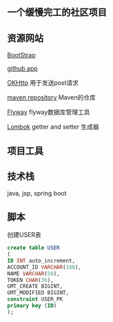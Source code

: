 ## 一个缓慢完工的社区项目
## 资源网站
[BootStrap](https://v3.bootcss.com/components/#navbar)

[github app](https://docs.github.com/en/developers/apps/building-oauth-apps/creating-an-oauth-app)

[OKHttp](https://square.github.io/okhttp/#mockwebserver) 用于发送post请求

[maven repository](https://mvnrepository.com/) Maven的仓库

[Flyway](https://flywaydb.org/) flyway数据库管理工具

[Lombok](https://projectlombok.org/) getter and setter 生成器
## 项目工具

## 技术栈
java, jsp, spring boot

## 脚本
创建USER表
```sql
create table USER
(
ID INT auto_increment,
ACCOUNT_ID VARCHAR(100),
NAME VARCHAR(50),
TOKEN CHAR(36),
GMT_CREATE BIGINT,
GMT_MODIFIED BIGINT,
constraint USER_PK
primary key (ID)
);
```
